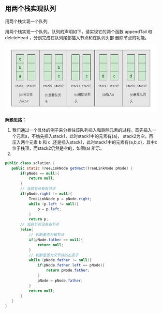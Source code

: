 <link href="markdown.css" rel="stylesheet"></link>

## 用两个栈实现队列

用两个栈实现一个队列 

用两个栈实现一个队列。队列的声明如下，请实现它的两个函数 appendTail 和 deleteHead ，分别完成在队列尾部插入节点和在队列头部
删除节点的功能。

<div align=center><img width="600" height="220" src="problem_9_queue.png"/></div>  
  
**解题思路：**  
    
1. 我们通过一个具体的例子来分析往该队列插入和删除元素的过程。首先插入一个元素a，不妨先插入stack1，此时stack1中的元素有{a}，
stack2为空。再压入两个元素 b 和 c ,还是插入stack1，此时stack1中的元素有{a,b,c}，其中c位于栈顶，而stack2仍然是空的，如图(a)
所示。
2.  
 ```java
public class solution {
    public static TreeLinkNode getNext(TreeLinkNode pNode) {
        if(pNode == null){
            return null;
        }
        // 当前节点有右节点
        if(pNode.right != null){
            TreeLinkNode p = pNode.right;
            while (p.left != null){
                p = p.left;
            }
            return p;
        // 当前节点没有右节点
        }else{
            // 判断是否为根节点
            if(pNode.father == null){
                return null;
            }
            // 判断是否为父节点的左孩子
            while (pNode.father != null){
                if(pNode.father.left == pNode){
                    return pNode.father;
                }
                pNode = pNode.father;
            }
            return null;
        }
    }
}
```